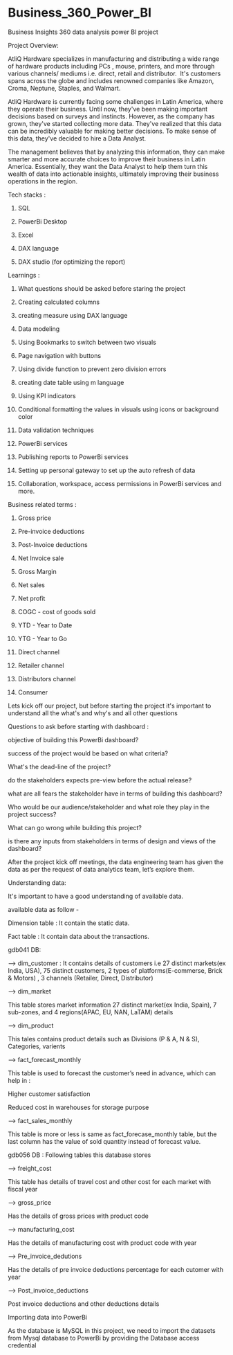 # Business_360_Power_BI
Business Insights 360 data analysis power BI project

Project Overview:	

AtliQ Hardware specializes in manufacturing and distributing a wide range of hardware products including PCs , mouse, printers, and more through various channels/ mediums i.e. direct, retail and distributor. 
It's customers spans across the globe and includes renowned companies like Amazon, Croma, Neptune, Staples, and Walmart.

AtliQ Hardware is currently facing some challenges in Latin America, where they operate their business. Until now, they've been making important decisions based on surveys and instincts.
However, as the company has grown, they've started collecting more data. They've realized that this data can be incredibly valuable for making better decisions. To make sense of this data, they've decided to hire a Data Analyst. 

The management believes that by analyzing this information, they can make smarter and more accurate choices to improve their business in Latin America. Essentially, they want the Data Analyst to help them turn this wealth of data into actionable insights, ultimately improving their business operations in the region.


Tech stacks :

1. SQL

2. PowerBi Desktop

3. Excel

4. DAX language

5. DAX studio (for optimizing the report) 


Learnings :

1. What questions should be asked before staring the project 

2. Creating calculated columns
 
3. creating measure using DAX language
 
4. Data modeling
 
6. Using Bookmarks to switch between two visuals
   
8. Page navigation with buttons

9. Using divide function to prevent zero division errors

10. creating date table using m language
 
11. Using KPI indicators
 
12. Conditional formatting the values in visuals using icons or background color

13. Data validation techniques

14. PowerBi services

15. Publishing reports to PowerBi services

16. Setting up personal gateway to set up the auto refresh of data 

17. Collaboration, workspace, access permissions in PowerBi services and more.


Business related terms :

1. Gross price 

2. Pre-invoice deductions 

3. Post-Invoice deductions 

4. Net Invoice sale 

5. Gross Margin 

6. Net sales 

7. Net profit 

8. COGC - cost of goods sold 

9. YTD - Year to Date 

10. YTG - Year to Go 

11. Direct channel

12. Retailer channel

13. Distributors channel

14. Consumer

Lets kick off our project, but before starting the project it's important to understand all the what's and why's and all other questions 

Questions to ask before starting with dashboard :

objective of building this PowerBi dashboard? 

success of the project would be based on what criteria? 

What's the dead-line of the project? 

do the stakeholders expects pre-view before the actual release? 

what are all fears the stakeholder have in terms of building this dashboard? 

Who would be our audience/stakeholder and what role they play in the project success? 

What can go wrong while building this project? 

is there any inputs from stakeholders in terms of design and views of the dashboard? 

After the project kick off meetings, the data engineering team has given the data as per the request of data analytics team, let’s explore them.

Understanding data:

It's important to have a good understanding of available data.

available data as follow -

Dimension table : It contain the static data.

Fact table : It contain data about the transactions.

gdb041 DB: 

--> dim_customer : 
It contains details of customers i.e 27 distinct markets(ex India, USA), 75 distinct customers, 2 types of platforms(E-commerse, Brick & Motors) , 3 channels (Retailer, Direct, Distributor)

--> dim_market 

This table stores market information 27 distinct market(ex India, Spain), 7 sub-zones, and 4 regions(APAC, EU, NAN, LaTAM) details

--> dim_product 

This tales contains product details such as Divisions (P & A, N & S), Categories, varients

--> fact_forecast_monthly 

This table is used to forecast the customer’s need in advance, which can help in :

Higher customer satisfaction 

Reduced cost in warehouses for storage purpose  

--> fact_sales_monthly 

This table is more or less is same as fact_forecase_monthly table, but the last column has the value of sold quantity instead of forecast value. 

gdb056 DB : Following tables this database stores

--> freight_cost 

This table has details of travel cost and other cost for each market with fiscal year 

--> gross_price 

Has the details of gross prices with product code 

--> manufacturing_cost 

Has the details of manufacturing cost with product code with year 

--> Pre_invoice_dedutions 

Has the details of pre invoice deductions percentage for each cutomer with year 

--> Post_invoice_deductions 

Post invoice deductions and other deductions details 


Importing data into PowerBi 

As the database is MySQL in this project, we need to import the datasets from Mysql database to PowerBi by providing the Database access credential 
